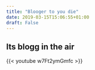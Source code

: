 ```yaml
---
title: "Blooger to you die"
date: 2019-03-15T15:06:55+01:00
draft: False
---
```


## Its blogg in the air


{{< youtube w7Ft2ymGmfc >}}